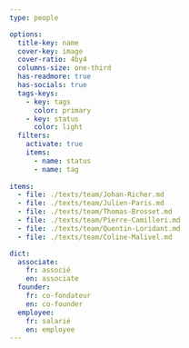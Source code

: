 ```yaml
---
type: people

options:
  title-key: name
  cover-key: image
  cover-ratio: 4by4
  columns-size: one-third
  has-readmore: true
  has-socials: true
  tags-keys: 
    - key: tags
      color: primary
    - key: status
      color: light
  filters: 
    activate: true
    items: 
      - name: status
      - name: tag
    
items:
  - file: ./texts/team/Johan-Richer.md
  - file: ./texts/team/Julien-Paris.md
  - file: ./texts/team/Thomas-Brosset.md
  - file: ./texts/team/Pierre-Camilleri.md
  - file: ./texts/team/Quentin-Loridant.md
  - file: ./texts/team/Coline-Malivel.md

dict:
  associate:
    fr: associé
    en: associate
  founder:
    fr: co-fondateur
    en: co-founder
  employee:
    fr: salarié
    en: employee
---
```

